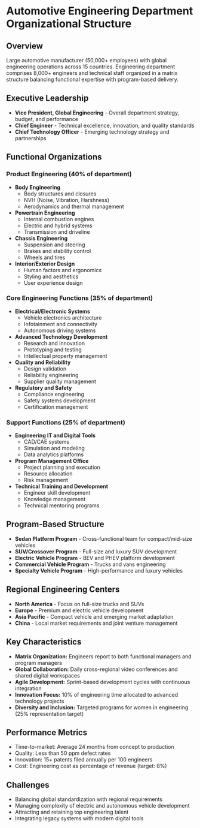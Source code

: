 # Automotive Engineering Department Organizational Structure

## Overview
Large automotive manufacturer (50,000+ employees) with global engineering operations across 15 countries. Engineering department comprises 8,000+ engineers and technical staff organized in a matrix structure balancing functional expertise with program-based delivery.

## Executive Leadership
- **Vice President, Global Engineering** - Overall department strategy, budget, and performance
- **Chief Engineer** - Technical excellence, innovation, and quality standards
- **Chief Technology Officer** - Emerging technology strategy and partnerships

## Functional Organizations

### Product Engineering (40% of department)
- **Body Engineering**
  - Body structures and closures
  - NVH (Noise, Vibration, Harshness)
  - Aerodynamics and thermal management
- **Powertrain Engineering**
  - Internal combustion engines
  - Electric and hybrid systems
  - Transmission and driveline
- **Chassis Engineering**
  - Suspension and steering
  - Brakes and stability control
  - Wheels and tires
- **Interior/Exterior Design**
  - Human factors and ergonomics
  - Styling and aesthetics
  - User experience design

### Core Engineering Functions (35% of department)
- **Electrical/Electronic Systems**
  - Vehicle electronics architecture
  - Infotainment and connectivity
  - Autonomous driving systems
- **Advanced Technology Development**
  - Research and innovation
  - Prototyping and testing
  - Intellectual property management
- **Quality and Reliability**
  - Design validation
  - Reliability engineering
  - Supplier quality management
- **Regulatory and Safety**
  - Compliance engineering
  - Safety systems development
  - Certification management

### Support Functions (25% of department)
- **Engineering IT and Digital Tools**
  - CAD/CAE systems
  - Simulation and modeling
  - Data analytics platforms
- **Program Management Office**
  - Project planning and execution
  - Resource allocation
  - Risk management
- **Technical Training and Development**
  - Engineer skill development
  - Knowledge management
  - Technical mentoring programs

## Program-Based Structure
- **Sedan Platform Program** - Cross-functional team for compact/mid-size vehicles
- **SUV/Crossover Program** - Full-size and luxury SUV development
- **Electric Vehicle Program** - BEV and PHEV platform development
- **Commercial Vehicle Program** - Trucks and vans engineering
- **Specialty Vehicle Program** - High-performance and luxury vehicles

## Regional Engineering Centers
- **North America** - Focus on full-size trucks and SUVs
- **Europe** - Premium and electric vehicle development
- **Asia Pacific** - Compact vehicle and emerging market adaptation
- **China** - Local market requirements and joint venture management

## Key Characteristics
- **Matrix Organization:** Engineers report to both functional managers and program managers
- **Global Collaboration:** Daily cross-regional video conferences and shared digital workspaces
- **Agile Development:** Sprint-based development cycles with continuous integration
- **Innovation Focus:** 10% of engineering time allocated to advanced technology projects
- **Diversity and Inclusion:** Targeted programs for women in engineering (25% representation target)

## Performance Metrics
- Time-to-market: Average 24 months from concept to production
- Quality: Less than 50 ppm defect rates
- Innovation: 15+ patents filed annually per 100 engineers
- Cost: Engineering cost as percentage of revenue (target: 8%)

## Challenges
- Balancing global standardization with regional requirements
- Managing complexity of electric and autonomous vehicle development
- Attracting and retaining top engineering talent
- Integrating legacy systems with modern digital tools